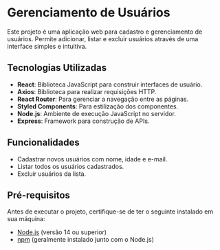 # Gerenciamento de Usuários

Este projeto é uma aplicação web para cadastro e gerenciamento de usuários. Permite adicionar, listar e excluir usuários através de uma interface simples e intuitiva.

## Tecnologias Utilizadas

- **React**: Biblioteca JavaScript para construir interfaces de usuário.
- **Axios**: Biblioteca para realizar requisições HTTP.
- **React Router**: Para gerenciar a navegação entre as páginas.
- **Styled Components**: Para estilização dos componentes.
- **Node.js**: Ambiente de execução JavaScript no servidor.
- **Express**: Framework para construção de APIs.

## Funcionalidades

- Cadastrar novos usuários com nome, idade e e-mail.
- Listar todos os usuários cadastrados.
- Excluir usuários da lista.

## Pré-requisitos

Antes de executar o projeto, certifique-se de ter o seguinte instalado em sua máquina:

- [Node.js](https://nodejs.org/) (versão 14 ou superior)
- [npm](https://www.npmjs.com/) (geralmente instalado junto com o Node.js)
